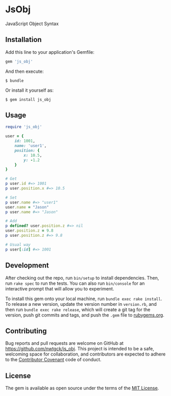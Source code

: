 # JsObj

JavaScript Object Syntax

## Installation

Add this line to your application's Gemfile:

```ruby
gem 'js_obj'
```

And then execute:

    $ bundle

Or install it yourself as:

    $ gem install js_obj

## Usage

```ruby
require 'js_obj'

user = {
	id: 1001,
	name: 'user1',
	position: {
		x: 10.5,
		y: -1.2
	}
}

# Get
p user.id #=> 1001
p user.position.x #=> 10.5

# Set
p user.name #=> "user1"
user.name = "Jason"
p user.name #=> "Jason"

# Add
p defined? user.position.z #=> nil
user.position.z = 9.8
p user.position.z #=> 9.8

# Usual way
p user[:id] #=> 1001

```

## Development

After checking out the repo, run `bin/setup` to install dependencies. Then, run `rake spec` to run the tests. You can also run `bin/console` for an interactive prompt that will allow you to experiment.

To install this gem onto your local machine, run `bundle exec rake install`. To release a new version, update the version number in `version.rb`, and then run `bundle exec rake release`, which will create a git tag for the version, push git commits and tags, and push the `.gem` file to [rubygems.org](https://rubygems.org).

## Contributing

Bug reports and pull requests are welcome on GitHub at https://github.com/nwtgck/js_obj. This project is intended to be a safe, welcoming space for collaboration, and contributors are expected to adhere to the [Contributor Covenant](contributor-covenant.org) code of conduct.


## License

The gem is available as open source under the terms of the [MIT License](http://opensource.org/licenses/MIT).

